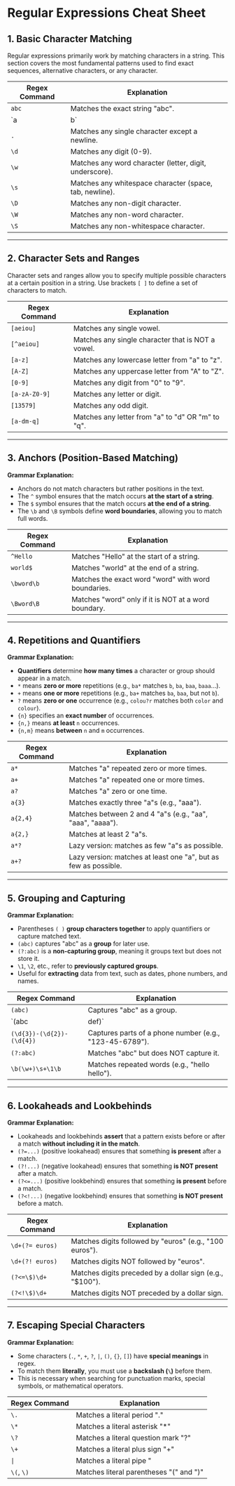 # Regular Expressions Cheat Sheet

## 1. Basic Character Matching
Regular expressions primarily work by matching characters in a string. This section covers the most fundamental patterns used to find exact sequences, alternative characters, or any character.

| Regex Command | Explanation |
|--------------|-------------|
| `abc`        | Matches the exact string "abc". |
| `a|b`        | Matches either "a" or "b". |
| `.`          | Matches any single character except a newline. |
| `\d`         | Matches any digit (0-9). |
| `\w`         | Matches any word character (letter, digit, underscore). |
| `\s`         | Matches any whitespace character (space, tab, newline). |
| `\D`         | Matches any non-digit character. |
| `\W`         | Matches any non-word character. |
| `\S`         | Matches any non-whitespace character. |

---

## 2. Character Sets and Ranges
Character sets and ranges allow you to specify multiple possible characters at a certain position in a string. Use brackets `[ ]` to define a set of characters to match.

| Regex Command | Explanation |
|--------------|-------------|
| `[aeiou]`    | Matches any single vowel. |
| `[^aeiou]`   | Matches any single character that is NOT a vowel. |
| `[a-z]`      | Matches any lowercase letter from "a" to "z". |
| `[A-Z]`      | Matches any uppercase letter from "A" to "Z". |
| `[0-9]`      | Matches any digit from "0" to "9". |
| `[a-zA-Z0-9]`| Matches any letter or digit. |
| `[13579]`    | Matches any odd digit. |
| `[a-dm-q]`   | Matches any letter from "a" to "d" OR "m" to "q". |

---

## 3. Anchors (Position-Based Matching)
**Grammar Explanation:**
- Anchors do not match characters but rather positions in the text.
- The `^` symbol ensures that the match occurs **at the start of a string**.
- The `$` symbol ensures that the match occurs **at the end of a string**.
- The `\b` and `\B` symbols define **word boundaries**, allowing you to match full words.

| Regex Command  | Explanation |
|---------------|-------------|
| `^Hello`      | Matches "Hello" at the start of a string. |
| `world$`      | Matches "world" at the end of a string. |
| `\bword\b`    | Matches the exact word "word" with word boundaries. |
| `\Bword\B`    | Matches "word" only if it is NOT at a word boundary. |

---

## 4. Repetitions and Quantifiers
**Grammar Explanation:**
- **Quantifiers** determine **how many times** a character or group should appear in a match.
- `*` means **zero or more** repetitions (e.g., `ba*` matches `b`, `ba`, `baa`, `baaa`...).
- `+` means **one or more** repetitions (e.g., `ba+` matches `ba`, `baa`, but not `b`).
- `?` means **zero or one** occurrence (e.g., `colou?r` matches both `color` and `colour`).
- `{n}` specifies an **exact number** of occurrences.
- `{n,}` means **at least** `n` occurrences.
- `{n,m}` means **between** `n` and `m` occurrences.

| Regex Command | Explanation |
|--------------|-------------|
| `a*`         | Matches "a" repeated zero or more times. |
| `a+`         | Matches "a" repeated one or more times. |
| `a?`         | Matches "a" zero or one time. |
| `a{3}`       | Matches exactly three "a"s (e.g., "aaa"). |
| `a{2,4}`     | Matches between 2 and 4 "a"s (e.g., "aa", "aaa", "aaaa"). |
| `a{2,}`      | Matches at least 2 "a"s. |
| `a*?`        | Lazy version: matches as few "a"s as possible. |
| `a+?`        | Lazy version: matches at least one "a", but as few as possible. |

---

## 5. Grouping and Capturing
**Grammar Explanation:**
- Parentheses `( )` **group characters together** to apply quantifiers or capture matched text.
- `(abc)` captures "abc" as a **group** for later use.
- `(?:abc)` is a **non-capturing group**, meaning it groups text but does not store it.
- `\1`, `\2`, etc., refer to **previously captured groups**.
- Useful for **extracting** data from text, such as dates, phone numbers, and names.

| Regex Command  | Explanation |
|---------------|-------------|
| `(abc)`       | Captures "abc" as a group. |
| `(abc|def)`   | Matches either "abc" or "def". |
| `(\d{3})-(\d{2})-(\d{4})` | Captures parts of a phone number (e.g., "123-45-6789"). |
| `(?:abc)`     | Matches "abc" but does NOT capture it. |
| `\b(\w+)\s+\1\b` | Matches repeated words (e.g., "hello hello"). |

---

## 6. Lookaheads and Lookbehinds
**Grammar Explanation:**
- Lookaheads and lookbehinds **assert** that a pattern exists before or after a match **without including it in the match**.
- `(?=...)` (positive lookahead) ensures that something **is present** after a match.
- `(?!...)` (negative lookahead) ensures that something **is NOT present** after a match.
- `(?<=...)` (positive lookbehind) ensures that something **is present** before a match.
- `(?<!...)` (negative lookbehind) ensures that something **is NOT present** before a match.

| Regex Command       | Explanation |
|--------------------|-------------|
| `\d+(?= euros)`   | Matches digits followed by "euros" (e.g., "100 euros"). |
| `\d+(?! euros)`   | Matches digits NOT followed by "euros". |
| `(?<=\$)\d+`      | Matches digits preceded by a dollar sign (e.g., "$100"). |
| `(?<!\$)\d+`      | Matches digits NOT preceded by a dollar sign. |

---

## 7. Escaping Special Characters
**Grammar Explanation:**
- Some characters (`.`, `*`, `+`, `?`, `|`, `()`, `{}`, `[]`) have **special meanings** in regex.
- To match them **literally**, you must use a **backslash (`\`)** before them.
- This is necessary when searching for punctuation marks, special symbols, or mathematical operators.

| Regex Command   | Explanation |
|---------------|-------------|
| `\.`         | Matches a literal period "." |
| `\*`         | Matches a literal asterisk "*" |
| `\?`         | Matches a literal question mark "?" |
| `\+`         | Matches a literal plus sign "+" |
| `\|`         | Matches a literal pipe "|" |
| `\(`, `\)`   | Matches literal parentheses "(" and ")" |
